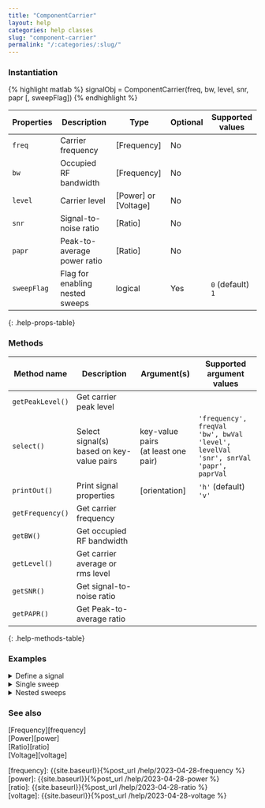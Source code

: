```yaml
---
title: "ComponentCarrier"
layout: help
categories: help classes
slug: "component-carrier"
permalink: "/:categories/:slug/"
---
```


### Instantiation

{% highlight matlab %}
signalObj = ComponentCarrier(freq, bw, level, snr, papr [, sweepFlag])
{% endhighlight %}

| Properties   | Description                     | Type                 | Optional | Supported values
| ------------ | ------------------------------- | -------------------- | -------- | ----------------
| `freq`       | Carrier frequency               | [Frequency]          | No       |         
| `bw`         | Occupied RF bandwidth           | [Frequency]          | No       |         
| `level`      | Carrier level                   | [Power] or [Voltage] | No       |         
| `snr`        | Signal-to-noise ratio           | [Ratio]              | No       |         
| `papr`       | Peak-to-average power ratio     | [Ratio]              | No       |         
| `sweepFlag`  | Flag for enabling nested sweeps | logical              | Yes      | `0` (default) <br/> `1`
{: .help-props-table}


### Methods

| Method name      | Description                               | Argument(s)     | Supported argument values
| ---------------- | ----------------------------------------- | --------------- | -------------------------
| `getPeakLevel()` | Get carrier peak level                    |                 |
| `select()`       | Select signal(s) based on key-value pairs | key-value pairs <br/> (at least one pair) | `'frequency', freqVal` <br/> `'bw', bwVal` <br/> `'level', levelVal` <br/> `'snr', snrVal` <br/> `'papr', paprVal` |
| `printOut()`     | Print signal properties                   | [orientation]   | `'h'` (default) <br/>  `'v'`
| `getFrequency()` | Get carrier frequency                     |                 |
| `getBW()`        | Get occupied RF bandwidth                 |                 |
| `getLevel()`     | Get carrier average or rms level          |                 |
| `getSNR()`       | Get signal-to-noise ratio                 |                 |
| `getPAPR()`      | Get Peak-to-average ratio                 |                 |
{: .help-methods-table}


### Examples

<details class="collapsible" markdown="1"><summary>Define a signal</summary>

Define signal parameters

{% highlight matlab %}
freq = Frequency(5.25e9,'hz');  % Channel center frequency
bw = Frequency(160e6,'hz');     % Channel bandwidth
level = Power(-56,'dbm');       % Channel power
snr = Ratio(32,'db');           % Channel signal-to-noise ratio
papr = Ratio(12,'db');          % Peak-to-average ratio I+jQ
{% endhighlight %}

Generate the signal and check its parameters using `printOut`

{% highlight matlab %}
signalOut = ComponentCarrier(freq, bw, level, snr, papr);
signalOut.printOut()
{% endhighlight %}

which prints out the following

<div class="language-matlab matlab-printout">  
 Freq [MHz]:  5250.0
   BW [MHz]:   160.0
Level [dBm]:   -56.0
  SNR [ dB]:    32.0
 PAPR [ dB]:    12.0
</div>

</details>


<details class="collapsible" markdown="1"><summary>Single sweep</summary>

We can sweep any of the signal parameters, for example, signal power

{% highlight matlab %}
freq = Frequency(5.25e9,'hz');
bw = Frequency(160e6,'hz');
level = Power([-60:2:-50],'dbm');
snr = Ratio(32,'db');
papr = Ratio(12,'db');
{% endhighlight %}

Generate the signal and check its properties using `printOut`

{% highlight matlab %}
signalOut = ComponentCarrier(freq, bw, level, snr, papr);
signalOut.printOut('v')
{% endhighlight %}

which prints out the following

<div class="language-matlab matlab-printout">  
Freq [MHz]   BW [MHz]  Level [dBm]   SNR [dB]   PAPR [dB]  
  5250.0      160.0       -60.0        32.0        12.0    
  5250.0      160.0       -58.0        32.0        12.0    
  5250.0      160.0       -56.0        32.0        12.0    
  5250.0      160.0       -54.0        32.0        12.0    
  5250.0      160.0       -52.0        32.0        12.0    
  5250.0      160.0       -50.0        32.0        12.0   
</div>

</details>

<details class="collapsible" markdown="1"><summary>Nested sweeps</summary>

We can also create nested sweeps of two or more properties using `sweepFlag`. For example, here we sweep both the signal level and signal bandwidth

{% highlight matlab %}
freq = Frequency(5.25e9,'hz');
bw = Frequency([20,160]*1e6,'hz');
level = Power([-60:2:-50],'dbm');
snr = Ratio(32,'db');
papr = Ratio(12,'db');
{% endhighlight %}

Generate the nested sweeps by settings `sweepFlag` to 1 (or alternatively `true`) and check the results using `printOut`

{% highlight matlab %}
signalOut = ComponentCarrier(freq, bw, level, snr, papr, 1);
signalOut.printOut('v')
{% endhighlight %}

which prints out the following

<div class="language-matlab matlab-printout">
Freq [MHz]   BW [MHz]  Level [dBm]   SNR [dB]   PAPR [dB]  
  5250.0       20.0       -60.0        32.0        12.0    
  5250.0       20.0       -58.0        32.0        12.0    
  5250.0       20.0       -56.0        32.0        12.0    
  5250.0       20.0       -54.0        32.0        12.0    
  5250.0       20.0       -52.0        32.0        12.0    
  5250.0       20.0       -50.0        32.0        12.0    
  5250.0      160.0       -60.0        32.0        12.0    
  5250.0      160.0       -58.0        32.0        12.0    
  5250.0      160.0       -56.0        32.0        12.0    
  5250.0      160.0       -54.0        32.0        12.0    
  5250.0      160.0       -52.0        32.0        12.0    
  5250.0      160.0       -50.0        32.0        12.0   
</div>

We can then select the 20 MHz power sweep and printout the results

{% highlight matlab %}
signalOut.select('bw',Frequency(20e6)).printOut('v')
{% endhighlight %}

which then prints out

<div class="language-matlab matlab-printout">
Freq [MHz]   BW [MHz]  Level [dBm]   SNR [dB]   PAPR [dB]  
  5250.0       20.0       -60.0        32.0        12.0    
  5250.0       20.0       -58.0        32.0        12.0    
  5250.0       20.0       -56.0        32.0        12.0    
  5250.0       20.0       -54.0        32.0        12.0    
  5250.0       20.0       -52.0        32.0        12.0    
  5250.0       20.0       -50.0        32.0        12.0   
</div>

</details>

### See also
[Frequency][frequency]  
[Power][power]  
[Ratio][ratio]  
[Voltage][voltage]  

[frequency]: {{site.baseurl}}{%post_url /help/2023-04-28-frequency %}  
[power]: {{site.baseurl}}{%post_url /help/2023-04-28-power %}  
[ratio]: {{site.baseurl}}{%post_url /help/2023-04-28-ratio %}  
[voltage]: {{site.baseurl}}{%post_url /help/2023-04-28-voltage %}  
